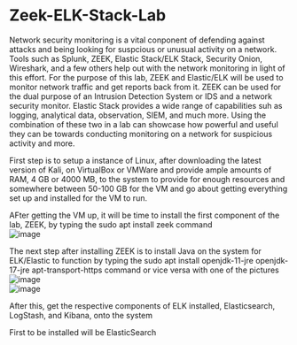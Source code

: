 # Zeek-ELK-Stack-Lab

Network security monitoring is a vital conponent of defending against attacks and being looking for suspcious or unusual activity on a network. Tools such as Splunk, ZEEK, Elastic Stack/ELK Stack, Security Onion, Wireshark, and a few others help out with the network monitoring in light of this effort. For the purpose of this lab, ZEEK and Elastic/ELK will be used to monitor network traffic and get reports back from it. ZEEK can be used for the dual purpose of an Intrusion Detection System or IDS and a network security monitor. Elastic Stack provides a wide range of capabilities suh as logging, analytical data, observation, SIEM, and much more. Using the combination of these two in a lab can showcase how powerful and useful they can be towards conducting monitoring on a network for suspicious activity and more.

First step is to setup a instance of Linux, after downloading the latest version of Kali, on VirtualBox or VMWare and provide ample amounts of RAM, 4 GB or 4000 MB, to the system to provide for enough resources and somewhere between 50-100 GB for the VM and go about getting everything set up and installed for the VM to run.  

AFter getting the VM up, it will be time to install the first component of the lab, ZEEK, by typing the sudo apt install zeek command  
![image](https://github.com/JWT890/Zeek-ELK-Stack-Lab/assets/95875505/d4f5086c-7996-4572-afde-9a041751db46)  

The next step after installing ZEEK is to install Java on the system for ELK/Elastic to function by typing the sudo apt install openjdk-11-jre openjdk-17-jre apt-transport-https command or vice versa with one of the pictures 
![image](https://github.com/JWT890/Zeek-ELK-Stack-Lab/assets/95875505/7de91eb4-c90b-43c4-8917-36039d0bb9fc)  
![image](https://github.com/JWT890/Zeek-ELK-Stack-Lab/assets/95875505/511e3990-0941-45c4-b56a-c61f9d92680f)  


After this, get the respective components of ELK installed, Elasticsearch, LogStash, and Kibana, onto the system

First to be installed will be ElasticSearch
